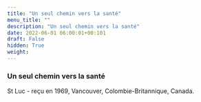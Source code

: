 ```yaml
---
title: "Un seul chemin vers la santé"
menu_title: ""
description: "Un seul chemin vers la santé"
date: 2022-06-01 06:00:01+00:101
draft: False
hidden: True
weight:
---
```

### Un seul chemin vers la santé

St Luc - reçu en 1969, Vancouver, Colombie-Britannique, Canada.
